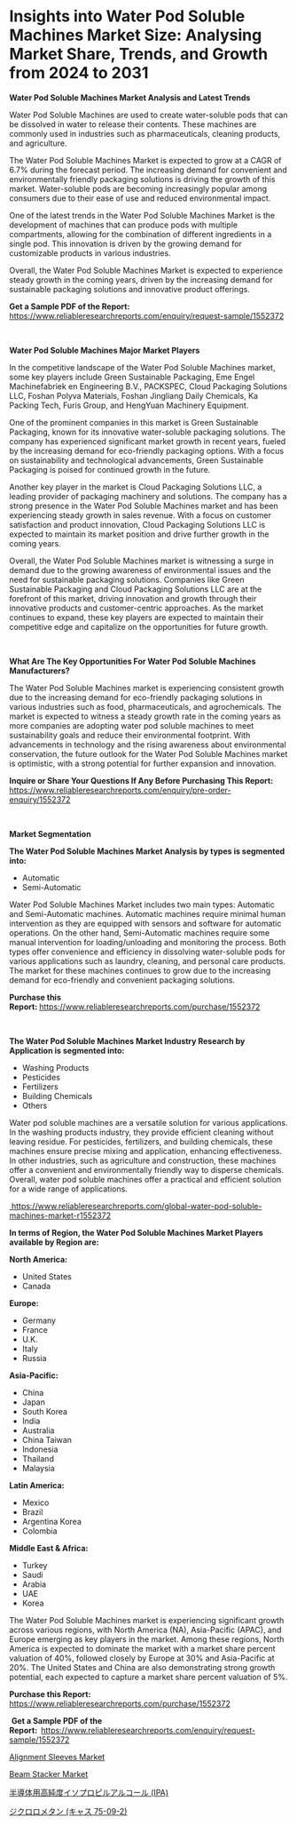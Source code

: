 <p><h1>Insights into Water Pod Soluble Machines Market Size: Analysing Market Share, Trends, and Growth from 2024 to 2031</h1></p><p><strong>Water Pod Soluble Machines Market Analysis and Latest Trends</strong></p>
<p><p>Water Pod Soluble Machines are used to create water-soluble pods that can be dissolved in water to release their contents. These machines are commonly used in industries such as pharmaceuticals, cleaning products, and agriculture.</p><p>The Water Pod Soluble Machines Market is expected to grow at a CAGR of 6.7% during the forecast period. The increasing demand for convenient and environmentally friendly packaging solutions is driving the growth of this market. Water-soluble pods are becoming increasingly popular among consumers due to their ease of use and reduced environmental impact.</p><p>One of the latest trends in the Water Pod Soluble Machines Market is the development of machines that can produce pods with multiple compartments, allowing for the combination of different ingredients in a single pod. This innovation is driven by the growing demand for customizable products in various industries.</p><p>Overall, the Water Pod Soluble Machines Market is expected to experience steady growth in the coming years, driven by the increasing demand for sustainable packaging solutions and innovative product offerings.</p></p>
<p><strong>Get a Sample PDF of the Report:&nbsp;</strong> <a href="https://www.reliableresearchreports.com/enquiry/request-sample/1552372">https://www.reliableresearchreports.com/enquiry/request-sample/1552372</a></p>
<p>&nbsp;</p>
<p><strong>Water Pod Soluble Machines Major Market Players</strong></p>
<p><p>In the competitive landscape of the Water Pod Soluble Machines market, some key players include Green Sustainable Packaging, Eme Engel Machinefabriek en Engineering B.V., PACKSPEC, Cloud Packaging Solutions LLC, Foshan Polyva Materials, Foshan Jingliang Daily Chemicals, Ka Packing Tech, Furis Group, and HengYuan Machinery Equipment.</p><p>One of the prominent companies in this market is Green Sustainable Packaging, known for its innovative water-soluble packaging solutions. The company has experienced significant market growth in recent years, fueled by the increasing demand for eco-friendly packaging options. With a focus on sustainability and technological advancements, Green Sustainable Packaging is poised for continued growth in the future.</p><p>Another key player in the market is Cloud Packaging Solutions LLC, a leading provider of packaging machinery and solutions. The company has a strong presence in the Water Pod Soluble Machines market and has been experiencing steady growth in sales revenue. With a focus on customer satisfaction and product innovation, Cloud Packaging Solutions LLC is expected to maintain its market position and drive further growth in the coming years.</p><p>Overall, the Water Pod Soluble Machines market is witnessing a surge in demand due to the growing awareness of environmental issues and the need for sustainable packaging solutions. Companies like Green Sustainable Packaging and Cloud Packaging Solutions LLC are at the forefront of this market, driving innovation and growth through their innovative products and customer-centric approaches. As the market continues to expand, these key players are expected to maintain their competitive edge and capitalize on the opportunities for future growth.</p></p>
<p>&nbsp;</p>
<p><strong>What Are The Key Opportunities For Water Pod Soluble Machines Manufacturers?</strong></p>
<p><p>The Water Pod Soluble Machines market is experiencing consistent growth due to the increasing demand for eco-friendly packaging solutions in various industries such as food, pharmaceuticals, and agrochemicals. The market is expected to witness a steady growth rate in the coming years as more companies are adopting water pod soluble machines to meet sustainability goals and reduce their environmental footprint. With advancements in technology and the rising awareness about environmental conservation, the future outlook for the Water Pod Soluble Machines market is optimistic, with a strong potential for further expansion and innovation.</p></p>
<p><strong>Inquire or Share Your Questions If Any Before Purchasing This Report:</strong> <a href="https://www.reliableresearchreports.com/enquiry/pre-order-enquiry/1552372">https://www.reliableresearchreports.com/enquiry/pre-order-enquiry/1552372</a></p>
<p>&nbsp;</p>
<p><strong>Market Segmentation</strong></p>
<p><strong>The Water Pod Soluble Machines Market Analysis by types is segmented into:</strong></p>
<p><ul><li>Automatic</li><li>Semi-Automatic</li></ul></p>
<p><p>Water Pod Soluble Machines Market includes two main types: Automatic and Semi-Automatic machines. Automatic machines require minimal human intervention as they are equipped with sensors and software for automatic operations. On the other hand, Semi-Automatic machines require some manual intervention for loading/unloading and monitoring the process. Both types offer convenience and efficiency in dissolving water-soluble pods for various applications such as laundry, cleaning, and personal care products. The market for these machines continues to grow due to the increasing demand for eco-friendly and convenient packaging solutions.</p></p>
<p><strong>Purchase this Report:&nbsp;</strong><a href="https://www.reliableresearchreports.com/purchase/1552372">https://www.reliableresearchreports.com/purchase/1552372</a></p>
<p>&nbsp;</p>
<p><strong>The Water Pod Soluble Machines Market Industry Research by Application is segmented into:</strong></p>
<p><ul><li>Washing Products</li><li>Pesticides</li><li>Fertilizers</li><li>Building Chemicals</li><li>Others</li></ul></p>
<p><p>Water pod soluble machines are a versatile solution for various applications. In the washing products industry, they provide efficient cleaning without leaving residue. For pesticides, fertilizers, and building chemicals, these machines ensure precise mixing and application, enhancing effectiveness. In other industries, such as agriculture and construction, these machines offer a convenient and environmentally friendly way to disperse chemicals. Overall, water pod soluble machines offer a practical and efficient solution for a wide range of applications.</p></p>
<p><a href="https://www.reliableresearchreports.com/global-water-pod-soluble-machines-market-r1552372">&nbsp;https://www.reliableresearchreports.com/global-water-pod-soluble-machines-market-r1552372</a></p>
<p><strong>In terms of Region, the Water Pod Soluble Machines Market Players available by Region are:</strong></p>
<p>
    <p> <strong> North America: </strong>
        <ul>
            <li>United States</li>
            <li>Canada</li>
        </ul>
        </p> 
    <p> <strong> Europe: </strong>
        <ul>
            <li>Germany</li>
            <li>France</li>
            <li>U.K.</li>
            <li>Italy</li>
            <li>Russia</li>
        </ul>
        </p> 
    <p> <strong> Asia-Pacific: </strong>
        <ul>
            <li>China</li>
            <li>Japan</li>
            <li>South Korea</li>
            <li>India</li>
            <li>Australia</li>
            <li>China Taiwan</li>
            <li>Indonesia</li>
            <li>Thailand</li>
            <li>Malaysia</li>
        </ul>
        </p> 
    <p> <strong> Latin America: </strong>
        <ul>
            <li>Mexico</li>
            <li>Brazil</li>
            <li>Argentina Korea</li>
            <li>Colombia</li>
        </ul>
        </p> 
    <p> <strong> Middle East & Africa: </strong>
        <ul>
            <li>Turkey</li>
            <li>Saudi</li>
            <li>Arabia</li>
            <li>UAE</li>
            <li>Korea</li>
        </ul>
    </p>
    </p>
<p><p>The Water Pod Soluble Machines market is experiencing significant growth across various regions, with North America (NA), Asia-Pacific (APAC), and Europe emerging as key players in the market. Among these regions, North America is expected to dominate the market with a market share percent valuation of 40%, followed closely by Europe at 30% and Asia-Pacific at 20%. The United States and China are also demonstrating strong growth potential, each expected to capture a market share percent valuation of 5%.</p></p>
<p><strong>Purchase this Report: </strong><a href="https://www.reliableresearchreports.com/purchase/1552372">https://www.reliableresearchreports.com/purchase/1552372</a></p>
<p>&nbsp;<strong>Get a Sample PDF of the Report:&nbsp;&nbsp;</strong><a href="https://www.reliableresearchreports.com/enquiry/request-sample/1552372">https://www.reliableresearchreports.com/enquiry/request-sample/1552372</a></p>
<p><strong></strong></p>
<p><p><a href="https://github.com/provorikovar/Market-Research-Report-List-5/blob/main/alignment-sleeves-market.md">Alignment Sleeves Market</a></p><p><a href="https://github.com/angelajermaine/Market-Research-Report-List-4/blob/main/beam-stacker-market.md">Beam Stacker Market</a></p><p><a href="https://github.com/AbigaleHuel/Market-Research-Report-List-1/blob/main/5517966162034.md">半導体用高純度イソプロピルアルコール (IPA)</a></p><p><a href="https://github.com/AdellaPrice2023/Market-Research-Report-List-1/blob/main/3752997162033.md">ジクロロメタン (キャス 75-09-2)</a></p></p>
